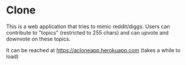 # Clone
This is a web application that tries to mimic reddit/diggs.
Users can contribute to "topics" (restricted to 255 chars) and can upvote and downvote on these topics.

It can be reached at https://acloneapp.herokuapp.com (takes a while to load)

